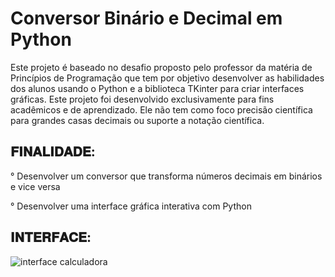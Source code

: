 # Conversor Binário e Decimal em Python

Este projeto é baseado no desafio proposto pelo professor da matéria de Princípios de Programação que tem por objetivo desenvolver as habilidades dos alunos usando o Python e a biblioteca TKinter para criar interfaces gráficas.
Este projeto foi desenvolvido exclusivamente para fins acadêmicos e de aprendizado.
Ele não tem como foco precisão científica para grandes casas decimais ou suporte a notação científica.

𝐅𝐈𝐍𝐀𝐋𝐈𝐃𝐀𝐃𝐄:
------------------------------------------------------------------------------------

° Desenvolver um conversor que transforma números decimais em binários e vice versa

° Desenvolver uma interface gráfica interativa com Python

𝐈𝐍𝐓𝐄𝐑𝐅𝐀𝐂𝐄:
------------------------------------------------------------------------------------


![interface calculadora](https://github.com/user-attachments/assets/34824ed2-ae71-41bc-a32c-078abc0b4fb4)

